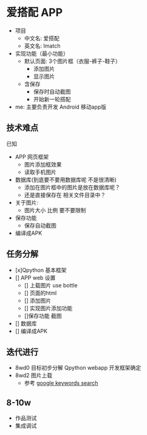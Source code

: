 # 爱搭配 APP

- 项目
	- 中文名: 爱搭配
	- 英文名: Imatch
- 实现功能（最小功能）
	- 默认页面: 3个图片框（衣服-裤子-鞋子）
		- 添加图片
		- 显示图片
	- 含保存
		- 保存时自动截图
		- 开始新一轮搭配
- me: 主要负责开发 Android 移动app版

## 技术难点

已知

- APP 网页框架
	- 图片添加框效果
	- 读取手机图片
- 数据库(到底要不要用数据库呢 不是很清晰)
	- 添加在图片框中的图片是放在数据库呢？
	- 还是直接保存在 相关文件目录中？
- 关于图片:
	- 图片大小 比例 要不要限制 
- 保存功能
	- 保存自动截图
- 编译成APK

## 任务分解

- [x]Qpython 基本框架
- [] APP web 设置
    - [] 上载图片 use bottle
	- [] 页面的html
	- [] 添加图片
	- [] 实现图片添加功能
	- []保存功能 截图
- [] 数据库
- [] 编译成APK

## 迭代进行

- 8wd0 目标初步分解 Qpython webapp 开发框架确定
- 8wd2 图片上载
	- 参考 [google keywords  search](https://www.google.com.sg/search?client=ubuntu&channel=fs&q=python+bottle+image+upload&ie=utf-8&oe=utf-8&gfe_rd=cr&ei=ZItmVprZD-yW8QeR84TwBg) 

## 8-10w

- 作品测试
- 集成调试
